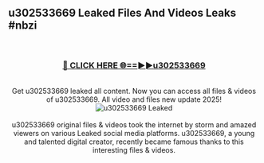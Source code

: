 ## u302533669 Leaked Files And Videos Leaks #nbzi
<br>
<div align="center">
<h3><a href="https://watchclip.my.id/u302533669" rel="nofollow">🔴 CLICK HERE 🌐==►►u302533669</a></h3>
<br>
Get u302533669 leaked all content. Now you can access all files & videos of u302533669. All video and files new update 2025!
<br>
<a href="https://watchclip.my.id/u302533669" rel="nofollow" data-target="animated-image.originalLink"><img src="https://i.ibb.co.com/WyWwxjT/player-gif2.gif" alt="u302533669 Leaked" style="max-width: 100%; display: inline-block;" data-target="animated-image.originalImage"></a>
<br><br>
u302533669 original files & videos took the internet by storm and amazed viewers on various Leaked social media platforms. u302533669, a young and talented digital creator, recently became famous thanks to this interesting files & videos.
</div>
<br>